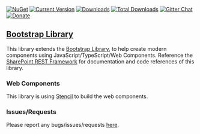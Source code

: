 [![NuGet](https://img.shields.io/nuget/v/gd-bs.svg)](https://www.nuget.org/packages/gd-bs/) [![Current Version](https://badge.fury.io/js/gd-bs.svg)](https://www.npmjs.com/package/gd-bs) [![Downloads](https://img.shields.io/npm/dm/gd-bs.svg)](https://www.npmjs.com/package/gd-bs) [![Total Downloads](https://img.shields.io/npm/dt/gd-bs.svg)](https://www.npmjs.com/package/gd-bs) [![Gitter Chat](https://badges.gitter.im/gitterHQ/gitter.png)](https://gitter.im/gd-sprest/Lobby) [![Donate](https://img.shields.io/badge/Donate-PayPal-green.svg)](https://paypal.me/Dattabase)

## [Bootstrap Library](https://gunjandatta.github.io/bs)

This library extends the [Bootstrap Library](https://getbootstrap.com/), to help create modern components using JavaScript/TypeScript/Web Components. Reference the [SharePoint REST Framework](https://gunjandatta.github.io/bs) for documentation and code references of this library.

### Web Components

This library is using [Stencil](https://stenciljs.com/) to build the web components.

### Issues/Requests

Please report any bugs/issues/requests [here](https://github.com/gunjandatta/sprest-bs).